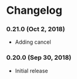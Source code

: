 # Changelog

### 0.21.0 (Oct 2, 2018)

- Adding cancel

### 0.20.0 (Sep 30, 2018)

- Initial release
